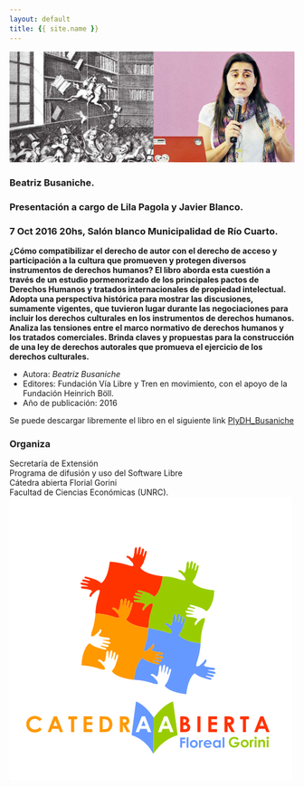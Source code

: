 ```yaml
---
layout: default
title: {{ site.name }}
---
```


![](./img/bea.jpg)

### **Beatriz Busaniche.**

### Presentación a cargo de Lila Pagola y Javier Blanco.

### 7 Oct 2016 20hs, Salón blanco Municipalidad de Río Cuarto.

**¿Cómo compatibilizar el derecho de autor con el derecho de acceso y participación a la cultura que promueven y protegen diversos instrumentos de derechos humanos? El libro aborda esta cuestión a través de un estudio pormenorizado de los principales pactos de Derechos Humanos y tratados internacionales de propiedad intelectual. Adopta una perspectiva histórica para mostrar las discusiones, sumamente vigentes, que tuvieron lugar durante las negociaciones para incluir los derechos culturales en los instrumentos de derechos humanos. Analiza las tensiones entre el marco normativo de derechos humanos y los tratados comerciales. Brinda claves y propuestas para la construcción de una ley de derechos autorales que promueva el ejercicio de los derechos culturales.**

- Autora: *Beatriz Busaniche*
- Editores: Fundación Vía Libre y Tren en movimiento, con el apoyo de la Fundación Heinrich Böll.
- Año de publicación: 2016

Se puede descargar libremente el libro en el siguiente link [PIyDH_Busaniche](
http://www.vialibre.org.ar/wp-content/uploads/2016/04/piydh_busaniche.pdf)

### Organiza

Secretaría de Extensión  
Programa de difusión y uso del Software Libre  
Cátedra abierta Florial Gorini  
Facultad de Ciencias Económicas (UNRC).
![](./img/FlorealGorini.png)
